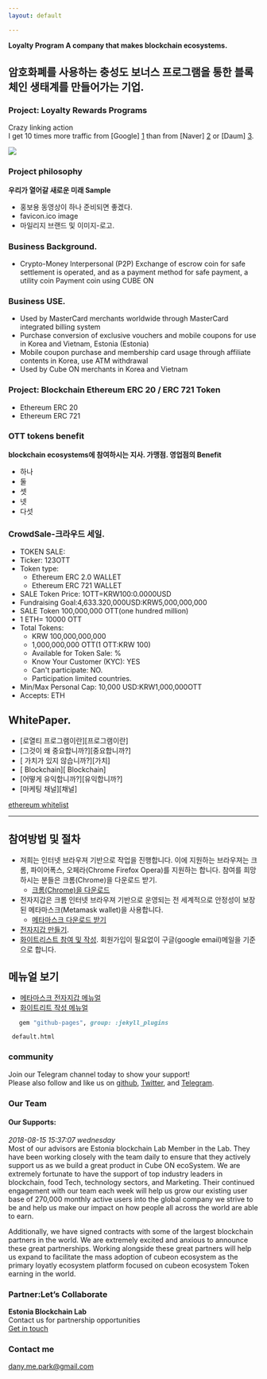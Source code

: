```yaml
---
layout: default

---
```

**Loyalty  Program A company that makes blockchain ecosystems.**
## 암호화폐를 사용하는 충성도 보너스 프로그램을 통한 블록체인 생태계를 만들어가는 기업.
### Project: Loyalty Rewards Programs

Crazy linking action  
I get 10 times more traffic from [Google] [1] than from
[Naver] [2] or [Daum] [3].

  [1]: http://google.com/     "Google"
  [2]: http://www.naver.com/  "Naver"
  [3]: http://www.daum.net/   "Daum Search"

<img src="https://i.pinimg.com/564x/47/02/b6/4702b6e516a1318b9ab743224b28cfdf.jpg">

### Project philosophy 
**우리가 열어갈 새로운 미래 Sample** 
  
 - 홍보용 동영상이 하나 준비되면 좋겠다.
 - favicon.ico image
 - 마일리지 브랜드 및 이미지-로고.  
 
<!-- 
<iframe width="555" height="312" src="https://www.youtube.com/embed/X9XdPoTF7HI" frameborder="0" allow="autoplay; encrypted-media" allowfullscreen></iframe>
-->  
  

### Business Background.
- Crypto-Money Interpersonal (P2P) Exchange of escrow coin for safe settlement is operated, and as a payment method for safe payment, 
a utility coin Payment coin using CUBE ON

### Business USE.  
- Used by MasterCard merchants worldwide through MasterCard integrated billing system
- Purchase conversion of exclusive vouchers and mobile coupons for use in Korea and Vietnam, Estonia (Estonia)
- Mobile coupon purchase and membership card usage through affiliate contents in Korea, use ATM withdrawal
- Used by Cube ON merchants in Korea and Vietnam

### Project: Blockchain Ethereum ERC 20 / ERC 721 Token  
   - Ethereum ERC 20
   - Ethereum ERC 721

### OTT tokens benefit
**blockchain ecosystems에 참여하시는 지사. 가맹점. 영업점의 Benefit**

   - 하나
   - 둘
   - 셋
   - 넷
   - 다섯

### CrowdSale-크라우드 세일.

- TOKEN SALE: 
- Ticker: 123OTT 
- Token type: 
   - Ethereum ERC 2.0 WALLET
   - Ethereum ERC 721 WALLET  
- SALE Token Price: 1OTT=KRW100:0.0000USD 
- Fundraising Goal:4,633.320,000USD:KRW5,000,000,000 
- SALE Token 100,000,000 OTT(one hundred million) 
- 1 ETH= 10000 OTT
- Total Tokens: 
   - KRW 100,000,000,000
   - 1,000,000,000 OTT(1 OTT:KRW 100)   
   - Available for Token Sale:      % 
   - Know Your Customer (KYC): YES 
   - Сan't  participate: NO.
   - Participation limited countries.
- Min/Max Personal Cap: 10,000 USD:KRW1,000,000OTT
- Accepts: ETH


## WhitePaper.  

- [로열티 프로그램이란][프로그램이란]
- [그것이 왜 중요합니까?][중요합니까?]  
- [ 가치가 있지 않습니까?][가치]
- [ Blockchain][ Blockchain]
- [어떻게 유익합니까?][유익합니까?]
- [마케팅 채널][채널]

<!--toc-->
[ethereum whitelist](https://github.com/ethereum/wiki/wiki/White-Paper)    

---

## 참여방법 및 절차
- 저희는 인터넷 브라우져 기반으로 작업을 진행합니다. 이에 지원하는 브라우져는 크롬, 파이어폭스, 오페라(Chrome Firefox Opera)를
지원하는 합니다. 참여를 희망하시는 분들은 크롬(Chrome)을 다운로드 받기.
  - [크롬(Chrome)을 다운로드](https://www.google.com/intl/ko_ALL/chrome/ "크롬(Chrome)을 다운로드")
- 전자지갑은 크롬 인터넷 브라우져 기반으로 운영되는 전 세계적으로 안정성이 보장된 메타마스크(Metamask wallet)을 사용합니다.
  - [메타마스크 다운로드 받기](https://chrome.google.com/webstore/detail/metamask/nkbihfbeogaeaoehlefnkodbefgpgknn "메타마스크 다운로드 받기") 
- [전자지갑 만들기](./another-page.html).
- [화이트리스트 참여 및 작성](./test.html). 
회원가입이 필요없이 구글(google email)메일을 기준으로 합니다.  

## 메뉴얼 보기  
- [메타마스크 전자지갑 메뉴얼](./_posts/2018-08-26-test.md)  
- [화이트리트 작성 메뉴얼](./_posts/test.md)      


 ```ruby
    gem "github-pages", group: :jekyll_plugins
 ```
 
 
 ```
  default.html
   ``` 
### community
Join our Telegram channel today to show your support!   
Please also follow and like us on [github](https://github.com/wooriapt "github"), [Twitter](https://twitter.com/wooriapt79 "Twitter"), and [Telegram](https://t.me/cubeon "Telegram").

### Our Team  


#### Our Supports:
*2018-08-15 15:37:07 wednesday*  
Most of our advisors are Estonia blockchain Lab Member in the Lab. They have been working closely with the team daily to ensure that they actively support us as we build a great product in Cube ON ecoSystem.
We are extremely fortunate to have the support of top industry leaders in blockchain, food Tech, technology sectors, and Marketing. 
Their continued engagement with our team each week will help us grow our existing user base of 270,000 monthly active users into the global company we strive to be and help us make our impact on how people all across the world are able to earn.

Additionally, we have signed contracts with some of the largest blockchain partners in the world. We are extremely excited and anxious to announce these great partnerships. 
Working alongside these great partners will help us expand to facilitate the mass adoption of cubeon ecosystem as the primary loyatly ecosystem platform focused on cubeon ecosystem Token earning in the world.  

### Partner:Let’s Collaborate  
**Estonia Blockchain Lab**  
Contact us for partnership opportunities  
<a href="mailto:dany.me.park@gmail.com" class="btn btn-block"><i class="fa fa-user-circle-o"></i> Get in touch</a>
 
### Contact me  
<dany.me.park@gmail.com>
